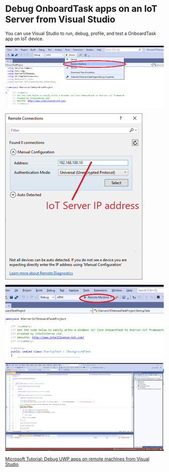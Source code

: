 # Debug OnboardTask apps on an IoT Server from Visual Studio

You can use Visual Studio to run, debug, profile, and test a OnboardTask app on IoT device.

![](images/VS4.png)

![](images/VS5.png)

![](images/VS6.png)

![](images/VS7.png)

[Microsoft Tutorial: Debug UWP apps on remote machines from Visual Studio](https://docs.microsoft.com/en-us/visualstudio/debugger/run-windows-store-apps-on-a-remote-machine?view=vs-2019)

